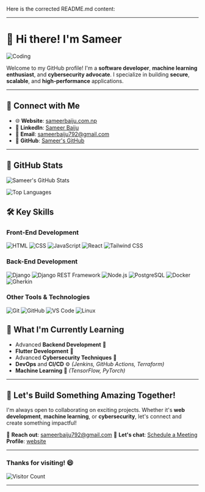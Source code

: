 Here is the corrected README.md content:

---

# 👋 Hi there! I'm Sameer

![Coding](https://raw.githubusercontent.com/gist/Prince-Shivaram/106aa0f37f016eda7ec65de5acb90471/raw/760aff1fe331f8a445d4573aa88fd2ec16e72b83/My-work.gif)

Welcome to my GitHub profile! I'm a **software developer**, **machine learning enthusiast**, and **cybersecurity advocate**. I specialize in building **secure**, **scalable**, and **high-performance** applications.

---

## 🔗 Connect with Me

- 🌐 **Website**: [sameerbaiju.com.np](https://sameerbaiju.com.np)
- 💼 **LinkedIn**: [Sameer Baiju](https://www.linkedin.com/in/sameer-baiju-7a3054240/)
- 📧 **Email**: [sameerbaiju792@gmail.com](mailto:sameerbaiju792@gmail.com)
- 🐙 **GitHub**: [Sameer's GitHub](https://github.com/sameer266)

---

## 🌟 GitHub Stats

![Sameer's GitHub Stats](https://github-readme-stats.vercel.app/api?username=sameer266&show_icons=true&theme=radical&hide_border=true&include_all_commits=true)  

![Top Languages](https://github-readme-stats.vercel.app/api/top-langs/?username=sameer266&layout=compact&theme=radical&hide_border=true)  

## 🛠️ Key Skills

### **Front-End Development**
![HTML](https://img.shields.io/badge/HTML-%23E34F26.svg?&style=flat-square&logo=html5&logoColor=white)
![CSS](https://img.shields.io/badge/CSS-%231572B6.svg?&style=flat-square&logo=css3&logoColor=white)
![JavaScript](https://img.shields.io/badge/JavaScript-%23F7DF1E.svg?&style=flat-square&logo=javascript&logoColor=black)
![React](https://img.shields.io/badge/React-%2361DAFB.svg?&style=flat-square&logo=react&logoColor=black)
![Tailwind CSS](https://img.shields.io/badge/TailwindCSS-%2338B2AC.svg?&style=flat-square&logo=tailwind-css&logoColor=white)

### **Back-End Development**
![Django](https://img.shields.io/badge/Django-%23092E20.svg?&style=flat-square&logo=django&logoColor=white)
![Django REST Framework](https://img.shields.io/badge/DRF-%23EF4035.svg?&style=flat-square&logo=django&logoColor=white)
![Node.js](https://img.shields.io/badge/Node.js-%23339933.svg?&style=flat-square&logo=node.js&logoColor=white)
![PostgreSQL](https://img.shields.io/badge/PostgreSQL-%23336791.svg?&style=flat-square&logo=postgresql&logoColor=white)
![Docker](https://img.shields.io/badge/Docker-%232496ED.svg?&style=flat-square&logo=docker&logoColor=white)
![Gherkin](https://img.shields.io/badge/Gherkin-%2338B2AC.svg?&style=flat-square&logo=cucumber&logoColor=white)

### **Other Tools & Technologies**
![Git](https://img.shields.io/badge/Git-%23F05032.svg?&style=flat-square&logo=git&logoColor=white)
![GitHub](https://img.shields.io/badge/GitHub-%23181717.svg?&style=flat-square&logo=github&logoColor=white)
![VS Code](https://img.shields.io/badge/VS%20Code-%23007ACC.svg?&style=flat-square&logo=visual-studio-code&logoColor=white)
![Linux](https://img.shields.io/badge/Linux-%23FCC624.svg?&style=flat-square&logo=linux&logoColor=black)

## 🌱 What I'm Currently Learning

- Advanced **Backend Development** 🔧
- **Flutter Development** 📱
- Advanced **Cybersecurity Techniques** 🔐
- **DevOps** and **CI/CD** ⚙️ *(Jenkins, GitHub Actions, Terraform)*
- **Machine Learning** 🤖 *(TensorFlow, PyTorch)*

---

## 🚀 Let's Build Something Amazing Together!

I'm always open to collaborating on exciting projects. Whether it's **web development**, **machine learning**, or **cybersecurity**, let's connect and create something impactful!

📧 **Reach out**: [sameerbaiju792@gmail.com](mailto:sameerbaiju792@gmail.com)
💬 **Let's chat**: [Schedule a Meeting](https://calendly.com/sameerbaiju)
    **Profile**: [website](https://sameerbaiju.com.np)


---

### Thanks for visiting! 😄
![Visitor Count](https://visitor-badge.laobi.icu/badge?page_id=sameer266.sameer266)

---
